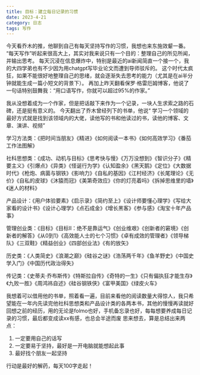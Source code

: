 ```yaml
---
title: 目标：建立每日记录的习惯
date: 2023-4-21
category: 日志
tags: 写作
---
```


今天看乔木的推，他聊到自己有每天坚持写作的习惯，我想也来东施效颦一番。
“每天写作”听起来很高大上，其实对我来说只有一个目的：整理自己的所见所闻，并输出思考。
每天沉浸在信息爆炸中，特别是最近的ai新闻简直一个接一个，我的大四学弟也有不少因为用chatgpt写毕业论文而遭到导师驳斥的。
这个时代太疯狂，如果不能很好地整理自己的思绪，就会逐渐失去思考的能力（尤其是在ai半分钟就能生成一篇小短文的背景下）。
再加上昨天翻看保罗·格雷厄姆博客，他说了一句话特别鼓舞我：“用口语写作，你就可以超过95%的作家。” 

我从没想着成为一个作家，但是把话敲下来作为一个记录，一块人生求索之路的石碑，还是挺有意义的。
今天翻出了乔木曾经列下的书单，他说“ 学习一个领域的最好方式就是找到该领域内的大佬，读他写的书和他读过的书，读他的博客、文章、演讲、视频”


学习方法类：《把时间当朋友》《精进》《如何阅读一本书》《如何高效学习》《番茄工作法图解》

社科思想类：《成功、动机与目标》《思考快与慢》《万万没想到》《智识分子》《精要主义》《引爆点》《异类》《怪诞行为学》《认知盈余》《黑天鹅》《定位》《大数据时代》《枪炮、病菌与钢铁》《影响力》《自私的基因》《江村经济》《长尾理论》《无价》《自私的皮球》《沐猿而冠》《美第奇效应》《你的灯亮着吗》《拆掉思维里的墙》《迷人的材料》

产品设计：《用户体验要素》《启示录》《简约至上》《设计师要懂心理学》《写给大家看的设计书》《设计心理学》《点石成金》《增长黑客》《参与感》《淘宝十年产品事》

管理创业类：《目标》《目标Ⅱ：绝不是靠运气》《创业维艰》《创新者的窘境》《创新者的解答》《从0到1》《高效能人士的七个习惯》《卓有成效的管理者》《领导梯队》《三双鞋》《精益创业》《四部创业法》《有的放矢》

历史类：《人类简史》《浪潮之巅》《硅谷之谜》《浩荡两千年》《鱼羊野史》《中国史学入门》《中国历代政治得失》

传记类：《史蒂夫·乔布斯传》《特斯拉自传》《奇特的一生》《只有偏执狂才能生存》《九败一胜》《周鸿祎自述》《硅谷钢铁侠》《富甲美国》《绿皮火车》


我想着可以借用他的书单，照着看一遍，目前来看他的阅读数量大得惊人，我只希望能在一年内先读完他社科思想类和产品设计类的各两本书，其他的慢慢再读就好
回想之前的经历，用的无论是folmo也好，手机备忘录也好，每每想要养成每日记录的习惯，最后都变成读xx有感，也总会半途而废
思来想去，算是总结出来两点：
1. 一定要用自己的话写
2. 一定要易于坚持，最好是一开电脑就能想起此事
3. 最好找个朋友一起坚持

行动是最好的解药，每天100字走起！
